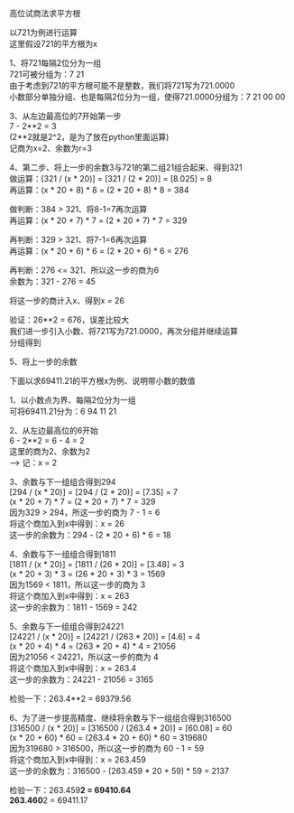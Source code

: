 高位试商法求平方根  
  

以721为例进行运算  
这里假设721的平方根为x  

1、将721每隔2位分为一组  
721可被分组为：7 21  
由于考虑到721的平方根可能不是整数，我们将721写为721.0000  
小数部分单独分组、也是每隔2位分为一组，使得721.0000分组为：7 21 00 00  

3、从左边最高位的7开始第一步  
7 - 2**2 = 3  
(2\*\*2就是2^2，是为了放在python里面运算)  
记商为x=2、余数为r=3  

4、第二步、将上一步的余数3与721的第二组21组合起来、得到321  
做运算：[321 / (x * 20)] = [321 / (2 * 20)] = [8.025] = 8  
再运算：(x * 20 + 8) * 8 = (2 * 20 + 8) * 8 = 384  

做判断：384 > 321、将8-1=7再次运算  
再运算：(x * 20 + 7) * 7 = (2 * 20 + 7) * 7 = 329  

再判断：329 > 321、将7-1=6再次运算  
再运算：(x * 20 + 6) * 6 = (2 * 20 + 6) * 6 = 276  

再判断：276 <= 321、所以这一步的商为6  
余数为：321 - 276 = 45  

将这一步的商计入x、得到x = 26

验证：26**2 = 676，误差比较大  
我们进一步引入小数、将721写为721.0000，再次分组并继续运算  
分组得到

5、将上一步的余数


下面以求69411.21的平方根x为例、说明带小数的数值  

1、以小数点为界、每隔2位分为一组  
可将69411.21分为：6 94 11 21  

2、从左边最高位的6开始  
6 - 2**2 = 6 - 4 = 2  
这里的商为2、余数为2  
--> 记：x = 2

3、余数与下一组组合得到294  
[294 / (x * 20)] = [294 / (2 * 20)] = [7.35] = 7  
(x * 20 + 7) * 7 = (2 * 20 + 7) * 7 = 329  
因为329 > 294，所这一步的商为 7 - 1 = 6  
将这个商加入到x中得到：x = 26  
这一步的余数为：294 - (2 * 20 + 6) * 6 = 18  

4、余数与下一组组合得到1811  
[1811 / (x * 20)] = [1811 / (26 * 20)] = [3.48] = 3  
(x * 20 + 3) * 3 = (26 * 20 + 3) * 3 = 1569  
因为1569 < 1811，所以这一步的商为 3  
将这个商加入到x中得到：x = 263  
这一步的余数为：1811 - 1569 = 242  

5、余数与下一组组合得到24221  
[24221 / (x * 20)] = [24221 / (263 * 20)] = [4.6] = 4  
(x * 20 + 4) * 4 = (263 * 20 + 4) * 4 = 21056  
因为21056 < 24221，所以这一步的商为 4  
将这个商加入到x中得到：x = 263.4  
这一步的余数为：24221 - 21056 = 3165  

检验一下：263.4**2 = 69379.56

6、为了进一步提高精度、继续将余数与下一组组合得到316500  
[316500 / (x * 20)] = [316500 / (263.4 * 20)] = [60.08] = 60  
(x * 20 + 60) * 60 = (263.4 * 20 + 60) * 60 = 319680  
因为319680 > 316500，所以这一步的商为 60 - 1 = 59  
将这个商加入到x中得到：x = 263.459  
这一步的余数为：316500 - (263.459 * 20 + 59) * 59 = 2137  

检验一下：263.459**2 = 69410.64  
263.460**2 = 69411.17  